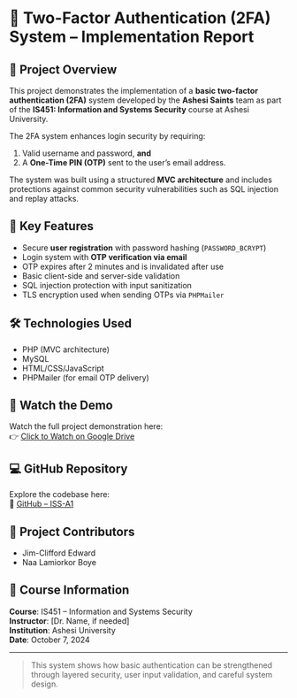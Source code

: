 # 🔐 Two-Factor Authentication (2FA) System – Implementation Report

## 📘 Project Overview

This project demonstrates the implementation of a **basic two-factor authentication (2FA)** system developed by the **Ashesi Saints** team as part of the **IS451: Information and Systems Security** course at Ashesi University.

The 2FA system enhances login security by requiring:
1. Valid username and password, **and**
2. A **One-Time PIN (OTP)** sent to the user’s email address.

The system was built using a structured **MVC architecture** and includes protections against common security vulnerabilities such as SQL injection and replay attacks.

## 🔑 Key Features

- Secure **user registration** with password hashing (`PASSWORD_BCRYPT`)
- Login system with **OTP verification via email**
- OTP expires after 2 minutes and is invalidated after use
- Basic client-side and server-side validation
- SQL injection protection with input sanitization
- TLS encryption used when sending OTPs via `PHPMailer`

## 🛠 Technologies Used

- PHP (MVC architecture)
- MySQL
- HTML/CSS/JavaScript
- PHPMailer (for email OTP delivery)

## 🎥 Watch the Demo

Watch the full project demonstration here:  
👉 [Click to Watch on Google Drive](https://drive.google.com/file/d/14sVafANNGCm_LKdKi3U7DExWMwv2coKL/view?usp=sharing)

## 💻 GitHub Repository

Explore the codebase here:  
🔗 [GitHub – ISS-A1](https://github.com/JimClifford/ISS-A1)

## 👥 Project Contributors

- Jim-Clifford Edward  
- Naa Lamiorkor Boye

## 🏫 Course Information

**Course**: IS451 – Information and Systems Security  
**Instructor**: [Dr. Name, if needed]  
**Institution**: Ashesi University  
**Date**: October 7, 2024

---

> This system shows how basic authentication can be strengthened through layered security, user input validation, and careful system design.

